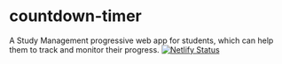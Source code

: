 # countdown-timer
A Study Management progressive web app for students, which can help them to track and monitor their progress.
[![Netlify Status](https://api.netlify.com/api/v1/badges/3cc436b6-b844-455a-bd10-ca7b2d59eb53/deploy-status)](https://app.netlify.com/sites/countdowntimer-upsc/deploys)
